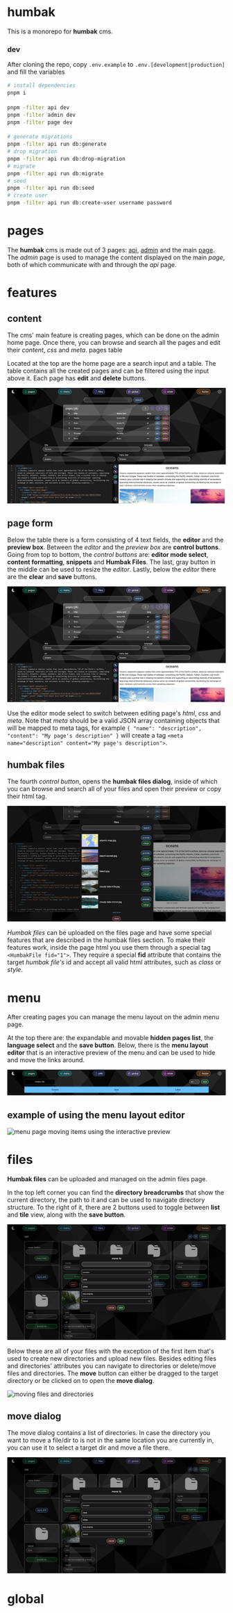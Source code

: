 # humbak

This is a monorepo for **humbak** cms.

### dev

After cloning the repo, copy `.env.example` to `.env.[development|production]` and fill the variables

```bash
# install dependencies
pnpm i

pnpm -filter api dev
pnpm -filter admin dev
pnpm -filter page dev

# generate migrations
pnpm -filter api run db:generate
# drop migration
pnpm -filter api run db:drop-migration
# migrate
pnpm -filter api run db:migrate
# seed
pnpm -filter api run db:seed
# create user
pnpm -filter api run db:create-user username password
```

# pages

The **humbak** cms is made out of 3 pages: [api](https://github.com/asasinmode/humbak/tree/master/api), [admin](https://github.com/asasinmode/humbak/tree/master/admin) and the main [page](https://github.com/asasinmode/humbak/tree/master/page). The _admin_ page is used to manage the content displayed on the main _page_, both of which communicate with and through the _api_ page.

# features

## content

The cms' main feature is creating pages, which can be done on the admin home page. Once there, you can browse and search all the pages and edit their _content_, _css_ and _meta_.
pages table

Located at the top are the home page are a search input and a table. The table contains all the created pages and can be filtered using the input above it. Each page has **edit** and **delete** buttons.

<img src="https://raw.githubusercontent.com/asasinmode/humbak/master/api/src/db/scripts/assets/pages-table-en.png" title="pages table" alt="pages table on admin page">

## page form

Below the table there is a form consisting of 4 text fields, the **editor** and the **preview box**. Between the _editor_ and the _preview box_ are **control buttons**. Going from top to bottom, the _control buttons_ are: **editor mode select**, **content formatting**, **snippets** and **Humbak Files**. The last, gray button in the middle can be used to resize the _editor_. Lastly, below the _editor_ there are the **clear** and **save** buttons.

<img src="https://raw.githubusercontent.com/asasinmode/humbak/master/api/src/db/scripts/assets/pages-table-en.png" title="content form" alt="content form on admin page">

Use the editor mode select to switch between editing page's _html_, _css_ and _meta_. Note that _meta_ should be a valid JSON array containing objects that will be mapped to meta tags, for example `{ "name": "description", "content": "My page's description" }` will create a tag `<meta name="description" content="My page's description">`.

## humbak files

The fourth _control button_, opens the **humbak files dialog**, inside of which you can browse and search all of your files and open their preview or copy their html tag.

<img src="https://raw.githubusercontent.com/asasinmode/humbak/master/api/src/db/scripts/assets/pages-humbak-files-en.png" title="humbak files dialog" alt="dialog with list of files">

_Humbak files_ can be uploaded on the files page and have some special features that are described in the humbak files section. To make their features work, inside the page html you use them through a special tag `<HumbakFile fid="1">`. They require a special **fid** attribute that contains the target _humbak file's_ id and accept all valid html attributes, such as _class_ or _style_.

# menu

After creating pages you can manage the menu layout on the admin menu page.

At the top there are: the expandable and movable **hidden pages list**, the **language select** and the **save button**. Below, there is the **menu layout editor** that is an interactive preview of the menu and can be used to hide and move the links around.

<img src="https://raw.githubusercontent.com/asasinmode/humbak/master/api/src/db/scripts/assets/menu-en.png" title="menu page" alt="menu page with interactive preview for editing the layout">

## example of using the menu layout editor

<img src="https://raw.githubusercontent.com/asasinmode/humbak/master/api/src/db/scripts/assets/menu-en.gif" title="menu page using" alt="menu page moving items using the interactive preview">

# files

**Humbak files** can be uploaded and managed on the admin files page.

In the top left corner you can find the **directory breadcrumbs** that show the current directory, the path to it and can be used to navigate directory structure. To the right of it, there are 2 buttons used to toggle between **list** and **tile** view, along with the **save button**.

<img src="https://raw.githubusercontent.com/asasinmode/humbak/master/api/src/db/scripts/assets/files-move-dialog-en.png" title="toggling view" alt="toggling files view between list and tiles">

Below these are all of your files with the exception of the first item that's used to create new directories and upload new files. Besides editing files and directories' attributes you can navigate to directories or delete/move files and directories. The **move** button can either be dragged to the target directory or be clicked on to open the **move dialog**.

<img src="https://raw.githubusercontent.com/asasinmode/humbak/master/api/src/db/scripts/assets/files-toggling-view-en.gif" title="moving files" alt="moving files and directories">

## move dialog

The move dialog contains a list of directories. In case the directory you want to move a file/dir to is not in the same location you are currently in, you can use it to select a target dir and move a file there.

<img src="https://raw.githubusercontent.com/asasinmode/humbak/master/api/src/db/scripts/assets/files-move-dialog-en.png" title="move dialog" alt="dialog with list of dirs to choose from">

# global
<img src="" title="" alt="">
